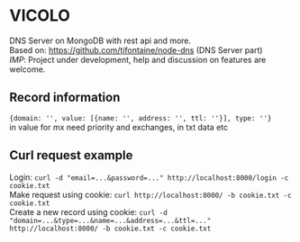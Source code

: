 VICOLO
================================================
DNS Server on MongoDB with rest api and more.     
Based on: https://github.com/tjfontaine/node-dns (DNS Server part)     
*IMP*: Project under development, help and discussion on features are welcome.    

Record information
----------------------
`{domain: '', value: [{name: '', address: '', ttl: ''}], type: ''}`    
in value for mx need priority and exchanges, in txt data etc

Curl request example
---------------------
Login: `curl -d "email=...&password=..." http://localhost:8000/login -c cookie.txt`    
Make request using cookie: `curl http://localhost:8000/ -b cookie.txt -c cookie.txt`    
Create a new record using cookie: `curl -d "domain=...&type=...&name=...&address=...&ttl=..." http://localhost:8000/ -b cookie.txt -c cookie.txt`
